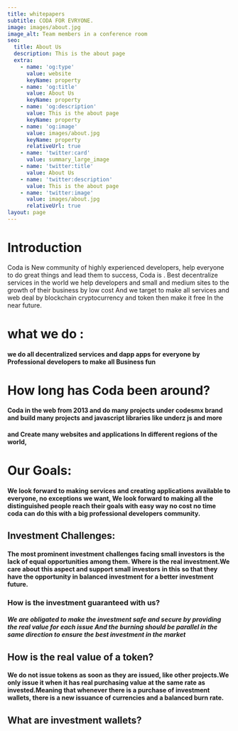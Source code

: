 ```yaml
---
title: whitepapers
subtitle: CODA FOR EVRYONE.
image: images/about.jpg
image_alt: Team members in a conference room
seo:
  title: About Us
  description: This is the about page
  extra:
    - name: 'og:type'
      value: website
      keyName: property
    - name: 'og:title'
      value: About Us
      keyName: property
    - name: 'og:description'
      value: This is the about page
      keyName: property
    - name: 'og:image'
      value: images/about.jpg
      keyName: property
      relativeUrl: true
    - name: 'twitter:card'
      value: summary_large_image
    - name: 'twitter:title'
      value: About Us
    - name: 'twitter:description'
      value: This is the about page
    - name: 'twitter:image'
      value: images/about.jpg
      relativeUrl: true
layout: page
---
```

# Introduction

Coda is New community of highly experienced developers, help everyone to do great things and lead them to success, Coda is . Best decentralize services in the world we help developers and small and medium sites to the growth of their business by low cost  And we target to make all services and web deal by blockchain cryptocurrency and token then make it free In the near future.

# what we do :

#### we do all decentralized services and dapp apps for everyone by Professional developers to make all Business fun

# How long has Coda been around?

#### Coda in the web from 2013 and do many projects under codesmx brand  and build many projects and javascript libraries like underz js and more

#### and Create many websites and applications  In different regions of the world,

# Our Goals:

#### We look forward to making services and creating applications available to everyone, no exceptions we want, We look forward to making all the distinguished people reach their goals with easy way no cost no time coda can do this with a big professional developers community.

## Investment Challenges:

#### The most prominent investment challenges facing small investors is the lack of equal opportunities among them. Where is the real investment.We care about this aspect and support small investors in this so that they have the opportunity in balanced investment for a better investment future.

### How is the investment guaranteed with us?

##### We are obligated to make the investment safe and secure by providing the real value for each issue And the burning should be parallel in the same direction to ensure the best investment in the market

## How is the real value of a token?

#### We do not issue tokens as soon as they are issued, like other projects.We only issue it when it has real purchasing value at the same rate as invested.Meaning that whenever there is a purchase of investment wallets, there is a new issuance of currencies and a balanced burn rate.

## What are investment wallets?

